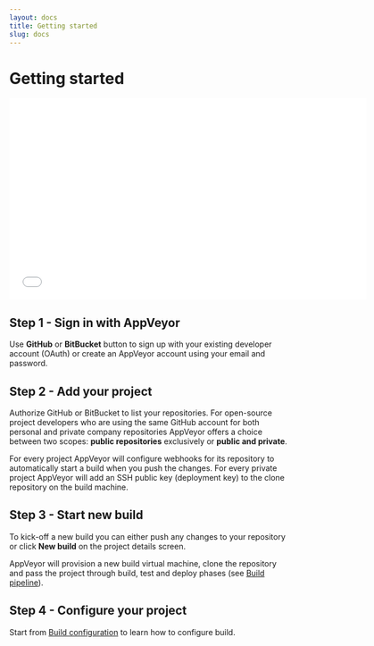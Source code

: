 ```yaml
---
layout: docs
title: Getting started
slug: docs
---
```


# Getting started

<div class="flex-video widescreen">
    <iframe width="640" height="360" src="//www.youtube.com/embed/e1rVM4_nzWw?rel=0&color=white" frameborder="0" allowfullscreen></iframe>
</div>

## Step 1 - Sign in with AppVeyor

Use **GitHub** or **BitBucket** button to sign up with your existing developer account (OAuth) or create an AppVeyor account using your email and password.



## Step 2 - Add your project

Authorize GitHub or BitBucket to list your repositories. For open-source project developers who are using the same GitHub account for both  personal and private company repositories AppVeyor offers a choice between two scopes: **public repositories** exclusively or **public and private**.

For every project AppVeyor will configure webhooks for its repository to automatically start a build when you push the changes. For every private project AppVeyor will add an SSH public key (deployment key) to the clone repository on the build machine.



## Step 3 - Start new build

To kick-off a new build you can either push any changes to your repository or click **New build** on the project details screen.

AppVeyor will provision a new build virtual machine, clone the repository and pass the project through build, test and deploy phases (see [Build pipeline](/docs/build-configuration#build-pipeline)).




## Step 4 - Configure your project

Start from [Build configuration](/docs/build-configuration) to learn how to configure build.
